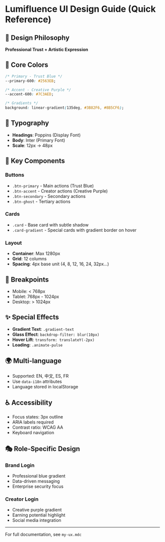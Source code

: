 # Lumifluence UI Design Guide (Quick Reference)

## 🎯 Design Philosophy
**Professional Trust + Artistic Expression**

## 🎨 Core Colors
```css
/* Primary - Trust Blue */
--primary-600: #2563EB;

/* Accent - Creative Purple */  
--accent-600: #7C3AED;

/* Gradients */
background: linear-gradient(135deg, #3B82F6, #8B5CF6);
```

## 📝 Typography
- **Headings**: Poppins (Display Font)
- **Body**: Inter (Primary Font)
- **Scale**: 12px → 48px

## 🧩 Key Components

### Buttons
- `.btn-primary` - Main actions (Trust Blue)
- `.btn-accent` - Creator actions (Creative Purple)
- `.btn-secondary` - Secondary actions
- `.btn-ghost` - Tertiary actions

### Cards
- `.card` - Base card with subtle shadow
- `.card-gradient` - Special cards with gradient border on hover

### Layout
- **Container**: Max 1280px
- **Grid**: 12 columns
- **Spacing**: 4px base unit (4, 8, 12, 16, 24, 32px...)

## 📱 Breakpoints
- Mobile: < 768px
- Tablet: 768px - 1024px
- Desktop: > 1024px

## ✨ Special Effects
- **Gradient Text**: `.gradient-text`
- **Glass Effect**: `backdrop-filter: blur(10px)`
- **Hover Lift**: `transform: translateY(-2px)`
- **Loading**: `.animate-pulse`

## 🌍 Multi-language
- Supported: EN, 中文, ES, FR
- Use `data-i18n` attributes
- Language stored in localStorage

## ♿ Accessibility
- Focus states: 3px outline
- ARIA labels required
- Contrast ratio: WCAG AA
- Keyboard navigation

## 🎭 Role-Specific Design

### Brand Login
- Professional blue gradient
- Data-driven messaging
- Enterprise security focus

### Creator Login  
- Creative purple gradient
- Earning potential highlight
- Social media integration

---

For full documentation, see `my-ux.mdc` 